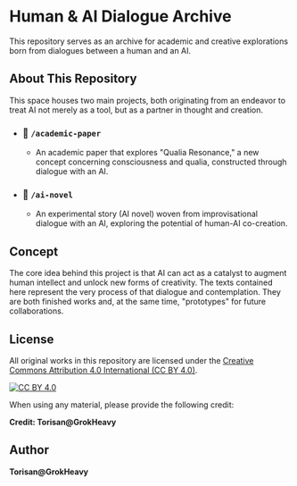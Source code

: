 # Human & AI Dialogue Archive

This repository serves as an archive for academic and creative explorations born from dialogues between a human and an AI.

## About This Repository

This space houses two main projects, both originating from an endeavor to treat AI not merely as a tool, but as a partner in thought and creation.

*   ### 📂 `/academic-paper`
    *   An academic paper that explores "Qualia Resonance," a new concept concerning consciousness and qualia, constructed through dialogue with an AI.

*   ### 📂 `/ai-novel`
    *   An experimental story (AI novel) woven from improvisational dialogue with an AI, exploring the potential of human-AI co-creation.

## Concept

The core idea behind this project is that AI can act as a catalyst to augment human intellect and unlock new forms of creativity. The texts contained here represent the very process of that dialogue and contemplation. They are both finished works and, at the same time, "prototypes" for future collaborations.

## License

All original works in this repository are licensed under the [Creative Commons Attribution 4.0 International (CC BY 4.0)](https://creativecommons.org/licenses/by/4.0/).

[![CC BY 4.0](https://i.creativecommons.org/l/by/4.0/88x31.png)](https://creativecommons.org/licenses/by/4.0/)

When using any material, please provide the following credit:

**Credit: Torisan@GrokHeavy**

## Author

**Torisan@GrokHeavy**
